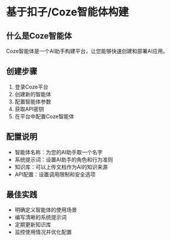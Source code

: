 # 基于扣子/Coze智能体构建

## 什么是Coze智能体
Coze智能体是一个AI助手构建平台，让您能够快速创建和部署AI应用。

## 创建步骤
1. 登录Coze平台
2. 创建新的智能体
3. 配置智能体参数
4. 获取API密钥
5. 在平台中配置Coze智能体

## 配置说明
- 智能体名称：为您的AI助手取一个名字
- 系统提示词：设置AI助手的角色和行为准则
- 知识库：可以上传文档作为AI的知识来源
- API配置：设置调用限制和安全选项

## 最佳实践
- 明确定义智能体的使用场景
- 编写清晰的系统提示词
- 定期更新知识库
- 监控使用情况并优化配置 
